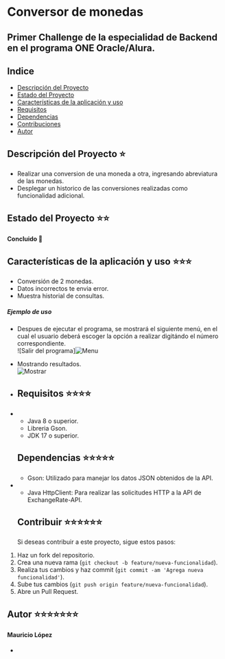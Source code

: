 # Conversor de monedas

## Primer Challenge de la especialidad de Backend en el programa ONE Oracle/Alura.

## Indice

* [Descripción del Proyecto](#Descripción-del-Proyecto)
* [Estado del Proyecto](#Eestado-del-Proyecto)
* [Características de la aplicación y uso](#características-de-la-aplicación-y-uso)
* [Requisitos](#requisitos)
* [Dependencias](#depencias)
* [Contribuciones](#contribuir)
* [Autor](#autor)

## Descripción del Proyecto ⭐

- Realizar una conversion de una moneda a otra, ingresando abreviatura de las monedas.
- Desplegar un historico de las conversiones realizadas como funcionalidad adicional.

## Estado del Proyecto ⭐⭐

#### **Concluido** 📝

## Características de la aplicación y uso ⭐⭐⭐

- Conversión de 2 monedas.
- Datos incorrectos te envia error.
- Muestra historial de consultas.

##### Ejemplo de uso

- Despues de ejecutar el programa, se mostrará el siguiente menú, en el cual el usuario deberá escoger la opción a realizar digitándo el número correspondiente.<br>![Salir del programa]![Menu](assets/monedasConversor.png)

- Mostrando resultados.<br>![Mostrar](assets/resultadoConversor.png)

- ## Requisitos ⭐⭐⭐⭐

- - Java 8 o superior.
  - Libreria Gson.
  - JDK 17 o superior.

   ## Dependencias ⭐⭐⭐⭐⭐
  
  - Gson: Utilizado para manejar los datos JSON obtenidos de la API.
- - Java HttpClient: Para realizar las solicitudes HTTP a la API de ExchangeRate-API.
 
  ## Contribuir ⭐⭐⭐⭐⭐⭐

  Si deseas contribuir a este proyecto, sigue estos pasos:

1) Haz un fork del repositorio.
2) Crea una nueva rama (`git checkout -b feature/nueva-funcionalidad`).
3) Realiza tus cambios y haz commit (`git commit -am 'Agrega nueva funcionalidad'`).
4) Sube tus cambios (`git push origin feature/nueva-funcionalidad`).
5) Abre un Pull Request.

  ## Autor ⭐⭐⭐⭐⭐⭐⭐

  #### Mauricio López 

  

- 
